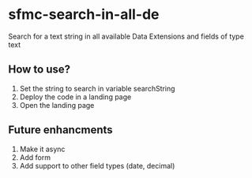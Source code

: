 # sfmc-search-in-all-de
Search for a text string in all available Data Extensions and fields of type text

## How to use? 
1. Set the string to search in variable searchString
2. Deploy the code in a landing page 
3. Open the landing page 

## Future enhancments 
1. Make it async 
2. Add form 
3. Add support to other field types (date, decimal)
